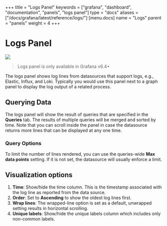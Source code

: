 +++
title = "Logs Panel"
keywords = ["grafana", "dashboard", "documentation", "panels", "logs panel"]
type = "docs"
aliases = ["/docs/grafana/latest/reference/logs/"]
[menu.docs]
name = "Logs"
parent = "panels"
weight = 4
+++

# Logs Panel

<img class="screenshot" src="/img/docs/v64/logs-panel.png">

> Logs panel is only available in Grafana v6.4+

The logs panel shows log lines from datasources that support logs, e.g., Elastic, Influx, and Loki.
Typically you would use this panel next to a graph panel to display the log output of a related process.

## Querying Data

The logs panel will show the result of queries that are specified in the **Queries** tab.
The results of multiple queries will be merged and sorted by time.
Note that you can scroll inside the panel in case the datasource returns more lines that can be displayed at any one time.

### Query Options

To limit the number of lines rendered, you can use the queries-wide **Max data points** setting. If it is not set, the datasource will usually enforce a limit.

## Visualization options

1. **Time**: Show/hide the time column. This is the timestamp associated with the log line as reported from the data source.
2. **Order**: Set to **Ascending** to show the oldest log lines first.
3. **Wrap lines**: The wrapped-line option is set as a default, unwrapped setting results in horizontal scrolling.
4. **Unique labels**: Show/hide the unique labels column which includes only non-common labels.

<div class="clearfix"></div>
